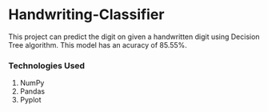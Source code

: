 # Handwriting-Classifier
This project can predict the digit on given a handwritten digit using Decision Tree algorithm. This model has an acuracy of 85.55%.
### Technologies Used
1. NumPy
2. Pandas
3. Pyplot
